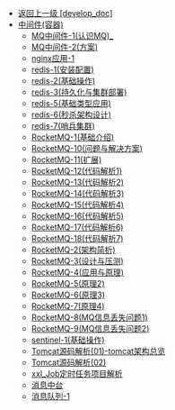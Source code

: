 - [返回上一级 [develop_doc]](txz-note/develop_doc/)
- [中间件(容器)](txz-note/develop_doc/中间件(容器)/)
  - [MQ中间件-1(认识MQ)_](txz-note/develop_doc/中间件(容器)/MQ中间件-1(认识MQ)_.md)
  - [MQ中间件-2(方案)](txz-note/develop_doc/中间件(容器)/MQ中间件-2(方案).md)
  - [nginx应用-1](txz-note/develop_doc/中间件(容器)/nginx应用-1.md)
  - [redis-1(安装配置)](txz-note/develop_doc/中间件(容器)/redis-1(安装配置).md)
  - [redis-2(基础操作)](txz-note/develop_doc/中间件(容器)/redis-2(基础操作).md)
  - [redis-3(持久化与集群部署)](txz-note/develop_doc/中间件(容器)/redis-3(持久化与集群部署).md)
  - [redis-5(基础类型应用)](txz-note/develop_doc/中间件(容器)/redis-5(基础类型应用).md)
  - [redis-6(秒杀架构设计)](txz-note/develop_doc/中间件(容器)/redis-6(秒杀架构设计).md)
  - [redis-7(哨兵集群)](txz-note/develop_doc/中间件(容器)/redis-7(哨兵集群).md)
  - [RocketMQ-1(基础介绍)](txz-note/develop_doc/中间件(容器)/RocketMQ-1(基础介绍).md)
  - [RocketMQ-10(问题与解决方案)](txz-note/develop_doc/中间件(容器)/RocketMQ-10(问题与解决方案).md)
  - [RocketMQ-11(扩展)](txz-note/develop_doc/中间件(容器)/RocketMQ-11(扩展).md)
  - [RocketMQ-12(代码解析1)](txz-note/develop_doc/中间件(容器)/RocketMQ-12(代码解析1).md)
  - [RocketMQ-13(代码解析2)](txz-note/develop_doc/中间件(容器)/RocketMQ-13(代码解析2).md)
  - [RocketMQ-14(代码解析3)](txz-note/develop_doc/中间件(容器)/RocketMQ-14(代码解析3).md)
  - [RocketMQ-15(代码解析4)](txz-note/develop_doc/中间件(容器)/RocketMQ-15(代码解析4).md)
  - [RocketMQ-16(代码解析5)](txz-note/develop_doc/中间件(容器)/RocketMQ-16(代码解析5).md)
  - [RocketMQ-17(代码解析6)](txz-note/develop_doc/中间件(容器)/RocketMQ-17(代码解析6).md)
  - [RocketMQ-18(代码解析7)](txz-note/develop_doc/中间件(容器)/RocketMQ-18(代码解析7).md)
  - [RocketMQ-2(架构简析)](txz-note/develop_doc/中间件(容器)/RocketMQ-2(架构简析).md)
  - [RocketMQ-3(设计与压测)](txz-note/develop_doc/中间件(容器)/RocketMQ-3(设计与压测).md)
  - [RocketMQ-4(应用与原理)](txz-note/develop_doc/中间件(容器)/RocketMQ-4(应用与原理).md)
  - [RocketMQ-5(原理2)](txz-note/develop_doc/中间件(容器)/RocketMQ-5(原理2).md)
  - [RocketMQ-6(原理3)](txz-note/develop_doc/中间件(容器)/RocketMQ-6(原理3).md)
  - [RocketMQ-7(原理4)](txz-note/develop_doc/中间件(容器)/RocketMQ-7(原理4).md)
  - [RocketMQ-8(MQ信息丢失问题1)](txz-note/develop_doc/中间件(容器)/RocketMQ-8(MQ信息丢失问题1).md)
  - [RocketMQ-9(MQ信息丢失问题2)](txz-note/develop_doc/中间件(容器)/RocketMQ-9(MQ信息丢失问题2).md)
  - [sentinel-1(基础操作)](txz-note/develop_doc/中间件(容器)/sentinel-1(基础操作).md)
  - [Tomcat源码解析(01)-tomcat架构总览](txz-note/develop_doc/中间件(容器)/Tomcat源码解析(01)-tomcat架构总览.md)
  - [Tomcat源码解析(02)](txz-note/develop_doc/中间件(容器)/Tomcat源码解析(02).md)
  - [xxl_Job定时任务项目解析](txz-note/develop_doc/中间件(容器)/xxl_Job定时任务项目解析.md)
  - [消息中台](txz-note/develop_doc/中间件(容器)/消息中台.md)
  - [消息队列-1](txz-note/develop_doc/中间件(容器)/消息队列-1.md)
